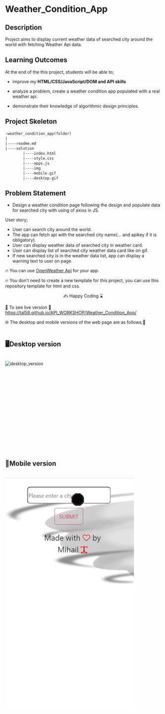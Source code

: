 
# Weather_Condition_App

## Description
Project aims to display current weather data of searched city around the world with fetching Weather Api data.

## Learning Outcomes

At the end of the this project, students will be able to;

- improve my <b>HTML/CSS/JavaScript/DOM and API skills </b> 

- analyze a problem, create a weather condition app populated with a real weather api.

- demonstrate their knowledge of algorithmic design principles.


## Project Skeleton 

```
-weather_condition_app(folder)
|
|----readme.md                 
|----solution
        |----index.html  
        |----style.css   
        |----apps.js
        |----img
        |----mobile.gif
        |----desktop.gif
```

   
## Problem Statement

- Design a weather condition page following the design and populate data for searched city with using of axios in JS.

User story;

  - User can search city around the world.
  - The app can fetch api with the searched city name(... and apikey if it is obligatory).
  - User can display weather data of searched city in weather card.
  - User can display list of searched city weather data card like on gif.
  - If new searched city is in the weather data list, app can display a warning text to user on page.

🔥 You can use [OpenWeather Api](https://openweathermap.org/) for your app. 

🔥 You don’t need to create a new template for this project, you can use this repository template for html and css.



<p align="center"> ✍ Happy Coding ⌛ <p>

🔗 To see live version 🎯https://tal58.github.io/API_WORKSHOP/Weather_Condition_App/

🌐 The desktop and mobile versions of the web page are as follows;🧭
<br><br>

## 🖥️Desktop version
<br>
<img src="./desktop.gif" align="left" alt="desktop_version">
<br>
<br>
<br>
<br>
<br>
<br>
<br>
<br>
<br>
<br>
<br>
<br>
<br>
<br>
<br>
<br>
<br>

## 📱Mobile version
<br>

<img src="./mobile.gif" align="left" alt="mobile_version">
